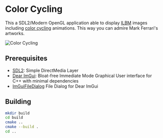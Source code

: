 # Color Cycling

This a SDL2/Modern OpenGL application able to display [ILBM](https://en.wikipedia.org/wiki/ILBM) images including [color cycling](https://en.wikipedia.org/wiki/Color_cycling) animations.
This way you can admire Mark Ferrari's artworks. 

![Color Cycling](https://raw.githubusercontent.com/scemino/ColorCycling/master/doc/color_cycling.gif)

## Prerequisites

  * [SDL2](https://www.libsdl.org/download-2.0.php): Simple DirectMedia Layer
  * [Dear ImGui](https://github.com/ocornut/imgui): Bloat-free Immediate Mode Graphical User interface for C++ with minimal dependencies
  * [ImGuiFileDialog](https://github.com/aiekick/ImGuiFileDialog) File Dialog for Dear ImGui
  
## Building

```bash
mkdir build
cd build
cmake ..
cmake --build .
cd ..
```

